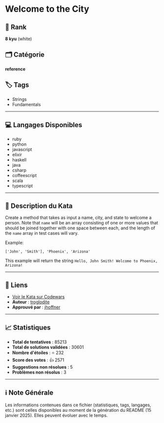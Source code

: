# Welcome to the City

## 🏅 Rank
**8 kyu** (white)

## 🗂️ Catégorie
**reference**

## 🏷️ Tags
- Strings
- Fundamentals

---

## 💻 Langages Disponibles
- ruby
- python
- javascript
- elixir
- haskell
- java
- csharp
- coffeescript
- scala
- typescript

---

## 📜 Description du Kata

Create a method that takes as input a name, city, and state to welcome a person. Note that `name` will be an array consisting of one or more values that should be joined together with one space between each, and the length of the `name` array in test cases will vary.

Example:

```
['John', 'Smith'], 'Phoenix', 'Arizona'
```

This example will return the string `Hello, John Smith! Welcome to Phoenix, Arizona!`


---

## 🔗 Liens
- [Voir le Kata sur Codewars](https://www.codewars.com/kata/5302d846be2a9189af0001e4)
- **Auteur** : [troglodite](https://www.codewars.com/users/troglodite)
- **Approuvé par** : [jhoffner](https://www.codewars.com/users/jhoffner)

---

## 📈 Statistiques
- **Total de tentatives** : 85213
- **Total de solutions validées** : 30601
- **Nombre d'étoiles** : ⭐ 232
- **Score des votes** : 👍 2571
- **Suggestions non résolues** : 5
- **Problèmes non résolus** : 3

---

## ℹ️ Note Générale
Les informations contenues dans ce fichier (statistiques, tags, langages, etc.) sont celles disponibles au moment de la génération du README (15 janvier 2025). Elles peuvent évoluer avec le temps.
